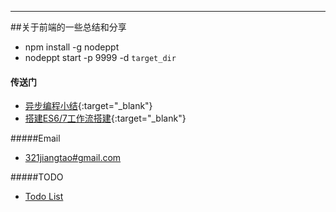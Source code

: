 ---
##关于前端的一些总结和分享
* npm install -g nodeppt
* nodeppt start -p 9999 -d `target_dir`

#### 传送门
* [异步编程小结](https://imjiangtao.com/2016-01-30-%E5%BC%82%E6%AD%A5%E7%BC%96%E7%A8%8B%E5%B0%8F%E7%BB%93/){:target="_blank"}
* [搭建ES6/7工作流搭建](http://jthwong.github.io/shares/doc/es67workflow.htm){:target="_blank"}

#####Email
* [321jiangtao#gmail.com](mailto:321jiangtao@gmail.com)

#####TODO
* [Todo List](TODO.md)

